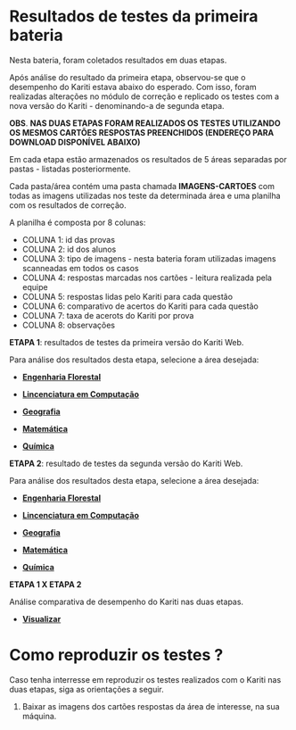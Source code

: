 # **Resultados de testes da primeira bateria**

Nesta bateria, foram coletados resultados em duas etapas.

Após análise do resultado da primeira etapa, observou-se que o desempenho do Kariti estava abaixo do esperado. Com isso, foram realizadas alterações no módulo de correção e replicado os testes com a nova versão do Kariti - denominando-a de segunda etapa.

**OBS**. **NAS DUAS ETAPAS FORAM REALIZADOS OS TESTES UTILIZANDO OS MESMOS CARTÕES RESPOSTAS PREENCHIDOS (ENDEREÇO PARA DOWNLOAD DISPONÍVEL ABAIXO)**

Em cada etapa estão armazenados os resultados de 5 áreas separadas por pastas - listadas posteriormente.

Cada pasta/área contém uma pasta chamada **IMAGENS-CARTOES** com todas as imagens utilizadas nos teste da determinada área e uma planilha com os resultados de correção.

A planilha é composta por 8 colunas:
  * COLUNA 1: id das provas                            
  * COLUNA 2: id dos alunos                            
  * COLUNA 3: tipo de imagens - nesta bateria foram utilizadas imagens scanneadas em todos os casos                         
  * COLUNA 4: respostas marcadas nos cartões - leitura realizada pela equipe           
  * COLUNA 5: respostas lidas pelo Kariti para cada questão
  * COLUNA 6: comparativo de acertos do Kariti para cada questão
  * COLUNA 7: taxa de acerots do Kariti por prova
  * COLUNA 8: observações

**ETAPA 1**: resultados de testes da primeira versão do Kariti Web.

  Para análise dos resultados desta etapa, selecione a área desejada:
  
  * [**Engenharia Florestal**](https://drive.google.com/drive/folders/1vdOpe2z-1R9QCWAHhGu8EjI3RYCK2dmR?usp=drive_link)
  
  * [**Lincenciatura em Computação**](https://drive.google.com/drive/folders/1-F5p1pxCkCyTHuRTXD9VwIbtSa_0Ky5F?usp=drive_link)
  
  * [**Geografia**](https://drive.google.com/drive/folders/1bvu3uqYXaX0jSVXLc5JLk6jr1nVc3Eq6?usp=drive_link)
  
  * [**Matemática**](https://drive.google.com/drive/folders/1AE9yZ8S4ivnZwtebqB8XWW9vyB7MgAR_?usp=drive_link)
  
  * [**Química**](https://drive.google.com/drive/folders/1yWxFRYng6wU8FaZAFhqjSMKgX9HjEOHw?usp=drive_link)
  
**ETAPA 2**: resultado de testes da segunda versão do Kariti Web.

  Para análise dos resultados desta etapa, selecione a área desejada:
  
  * [**Engenharia Florestal**](https://drive.google.com/drive/folders/1HlIPCIyqhPNV08gmfWpft1ZJTD7WxJfI?usp=drive_link)
  
  * [**Lincenciatura em Computação**](https://drive.google.com/drive/folders/13CiVSJaUSDJ_BLm5c3SBLrB8QYnwxfNR?usp=drive_link)
  
  * [**Geografia**](https://drive.google.com/drive/folders/1kzteAFRs5qbjae_T7ffD7eNUIeZRvDyC?usp=drive_link)
  
  * [**Matemática**](https://drive.google.com/drive/folders/1Z7r7FItqive3M8ISNJvVBGjSBYQdt8Dd?usp=drive_link)
  
  * [**Química**](https://drive.google.com/drive/folders/1KeP2F39zn3ofKF1gLN_awl3TdXP27ORF?usp=drive_link)

**ETAPA 1 X ETAPA 2**

  Análise comparativa de desempenho do Kariti nas duas etapas.

   * [**Visualizar**](https://docs.google.com/spreadsheets/d/1VdV9m1zshh1lKUUFrQg2w275KWqBOP3i/edit?usp=drive_link&ouid=109582750218571513653&rtpof=true&sd=true)

# Como reproduzir os testes ?

 Caso tenha interresse em reproduzir os testes realizados com o Kariti nas duas etapas, siga as orientações a seguir.

 1. Baixar as imagens dos cartões respostas da área de interesse, na sua máquina.

  
